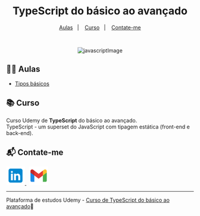 <h1 align="center">
    TypeScript do básico ao avançado
</h1>

<p align="center">
  <a href="#-aulas">Aulas</a>&nbsp;&nbsp;&nbsp;|&nbsp;&nbsp;&nbsp;
  <a href="#-curso">Curso</a>&nbsp;&nbsp;&nbsp;|&nbsp;&nbsp;&nbsp;
  <a href="#-contate-me">Contate-me</a>
</p>

<br>

<p align="center">
  <img alt="javascriptImage" title="javascriptImage" src="https://softdesign.com.br/wp-content/webpc-passthru.php?src=https://softdesign.com.br/wp-content/uploads/2021/04/MicrosoftTeams-image-3-1.png&nocache=1" width="70%">
</p>

## ✍🏾 Aulas

-   [Tipos básicos]("./src/basicTypes")

## 📚 Curso

Curso Udemy de <strong>TypeScript</strong> do básico ao avançado.<br/>
TypeScript - um superset do JavaScript com tipagem estática (front-end e back-end).

## 📬 Contate-me

<p align="left">
  <a href="https://www.linkedin.com/in/ronald785/" target="_blank">
    <img src="https://github.com/Ronald785/Ronald785/blob/master/images/linkedin.svg" alt="Linkedin-icon" width=50/>
  </a>
    &nbsp;
  <a href="mailto:ronaldmateus785@gmail.com" target="_blank">
    <img src="https://github.com/Ronald785/Ronald785/blob/master/images/gmail.svg" alt="Gmail-icon" width=50/>
  </a>
</p>

---

Plataforma de estudos Udemy - [Curso de TypeScript do básico ao avançado](https://www.udemy.com/course/curso-de-javascript-moderno-do-basico-ao-avancado/)🚀
